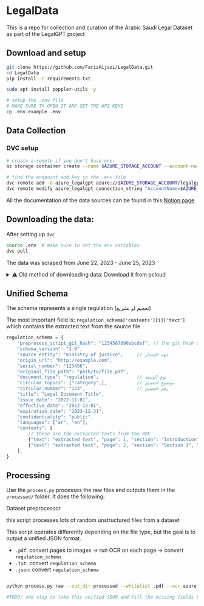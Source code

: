 # LegalData

This is a repo for collection and curation of the Arabic Saudi Legal Dataset as part of the LegalGPT project

## Download and setup

```bash
git clone https://github.com/FarisHijazi/LegalData.git
cd LegalData
pip install -r requirements.txt

sudo apt install poppler-utils -y

# setup the .env file
# MAKE SURE TO OPEN IT AND SET THE API KEYS
cp .env.example .env
```

## Data Collection

### DVC setup

```bash
# create a remote if you don't have one:
az storage container create --name $AZURE_STORAGE_ACCOUNT --account-name $AZURE_STORAGE_ACCOUNT --account-key $AZURE_STORAGE_KEY

# find the endpoint and key in the .env file
dvc remote add -d azure_legalgpt azure://$AZURE_STORAGE_ACCOUNT/legalgpt
dvc remote modify azure_legalgpt connection_string "AccountName=$AZURE_STORAGE_ACCOUNT;SharedAccessSignature=$AZURE_STORAGE_SAS_TOKEN"

```

All the documentation of the data sources can be found in this [Notion page](https://www.notion.so/Open-data-repository-fffd5adfbce74a738a0243eb02fdd62f?pvs=4)

## Downloading the data:


After setting up `dvc`

```bash
source .env  # make sure to set the env variables
dvc pull
```

The data was scraped from June 22, 2023 - June 25, 2023

<details>
<summary>⚠️ Old method of downloading data: Download it from pcloud</summary>

Manually download raw data in a zip file

<https://u.pcloud.link/publink/show?code=XZEKEF0ZERSjlk2Tp6zPjwoK1xgL6JqAJGkk>

unzip it into the `data/raw/` folder

</details>

## Unified Schema

The schema represents a single regulation (تعميم او تشريع)

The most important field is: `regulation_schema['contents'][i]['text']` which contains the extracted text from the source file

```js
regulation_schema = {
    "preprocess_script_git_hash": "1234567890abcdef", // the git hash of the script that generated this file
    "schema_version": "1.0",
    "source_entity": "ministry of justice",     // جهة الإصدار
    "origin_url": "http://example.com",
    "serial_number": "123456",
    "original_file_path": "path/to/file.pdf",
    "document_type": "regulation",              // نوع الوثيقة
    "circular_topics": ["category",],           // موضوع التعميم
    "circular_number": "123",                   // رقم التعميم
    "title": "Legal Document Title",
    "issue_date": "2022-11-01",
    "effective_date": "2022-12-01",
    "expiration_date": "2023-12-31",
    "confidentiality": "public",
    "languages": ["ar", "en"],
    "contents": [
        // these are the extracted texts from the PDF
        {"text": "extracted text", "page": 1, "section": "Introduction", "text_type": "paragraph", "languages": ["ar"]},
        {"text": "extracted text", "page": 2, "section": "Section 1", "text_type": "bullet_point", "languages": ["ar"]}
    ],
}
```

## Processing

Use the `process.py` processes the raw files and outputs them in the `processed/` folder.
It does the following:

Dataset preprocessor

this script processes lots of random unstructured files from a dataset

This script operates differently depending on the file type, but the goal is to output a unified JSON format.

- `.pdf`: convert pages to images -> run OCR on each page -> convert `regulation_schema`
- `.txt`: convert `regulation_schema`
- `.json`: convert `regulation_schema`


```bash

python process.py raw --out_dir processed --whitelist .pdf --ocr azure --processors 50

#TODO: add step to take this unified JSON and fill the missing fields by reading the content with an LLM
```
